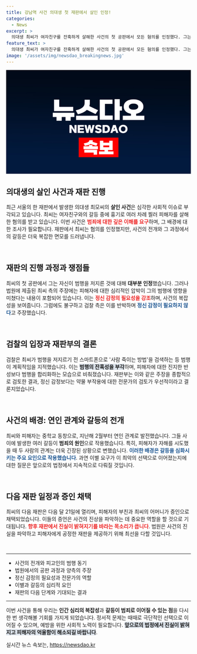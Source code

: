 ```yaml
---
title: 강남역 사건 의대생 첫 재판에서 살인 인정!
categories:
  - News
excerpt: >
  의대생 최씨가 여자친구를 잔혹하게 살해한 사건의 첫 공판에서 모든 혐의를 인정했다. 그는 정신감정을 요청했지만, 검찰은 진정한 반성이 없다고 반박하며 사건의 전모를 밝혔고, 재판부는 약물 부작용 검토를 제안했다. 다음 공판은 다음 달 예정.
feature_text: >
  의대생 최씨가 여자친구를 잔혹하게 살해한 사건의 첫 공판에서 모든 혐의를 인정했다. 그는 정신감정을 요청했지만, 검찰은 진정한 반성이 없다고 반박하며 사건의 전모를 밝혔고, 재판부는 약물 부작용 검토를 제안했다. 다음 공판은 다음 달 예정.
image: '/assets/img/newsdao_breakingnews.jpg'
---
```


<p><img src="/assets/img/newsdao_breakingnews.jpg" alt="cryptoinkorea 속보" /></p>

<h2 data-ke-size="size26">의대생의 살인 사건과 재판 진행</h2>

<p data-ke-size="size16">최근 서울의 한 재판에서 발생한 의대생 최모씨의 <b>살인 사건</b>은 심각한 사회적 이슈로 부각되고 있습니다. 최씨는 여자친구와의 갈등 중에 흉기로 여러 차례 찔러 피해자를 살해한 혐의를 받고 있습니다. 이번 사건은 <b><span style="color: #ee2323;">범죄에 대한 깊은 이해를 요구</span></b>하며, 그 배경에 대한 조사가 필요합니다. 재판에서 최씨는 혐의를 인정했지만, 사건의 전개와 그 과정에서의 갈등은 더욱 복잡한 면모를 드러냅니다. </p>

<p data-ke-size="size16">&nbsp;</p>

<h2 data-ke-size="size26">재판의 진행 과정과 쟁점들</h2>

<p data-ke-size="size16">최씨의 첫 공판에서 그는 자신이 범행을 저지른 것에 대해 <b>대부분 인정</b>했습니다. 그러나 법원에 제출된 최씨 측의 주장에는 피해자에 대한 심리적인 압박이 그의 범행에 영향을 미쳤다는 내용이 포함되어 있습니다. 이는 <b><span style="color: #ee2323;">정신 감정의 필요성을 강조</span></b>하며, 사건의 복잡성을 보여줍니다. 그럼에도 불구하고 검찰 측은 이를 반박하며 <b><span style="color: #1a5490;">정신 감정이 필요하지 않다</span></b>고 주장했습니다. </p>

<p data-ke-size="size16">&nbsp;</p>

<h2 data-ke-size="size26">검찰의 입장과 재판부의 결론</h2>

<p data-ke-size="size16">검찰은 최씨가 범행을 저지르기 전 스마트폰으로 '사람 죽이는 방법'을 검색하는 등 범행이 계획적임을 지적했습니다. 이는 <b><span style="background-color: #21538527;">범행의 잔혹성을 부각</span></b>하며, 피해자에 대한 진지한 반성보다 범행을 합리화하는 모습으로 비춰졌습니다. 재판부는 이와 같은 주장을 종합적으로 검토한 결과, 정신 감정보다는 약물 부작용에 대한 전문가의 검토가 우선적이라고 결론지었습니다. </p>

<p data-ke-size="size16">&nbsp;</p>

<h2 data-ke-size="size26">사건의 배경: 연인 관계와 갈등의 전개</h2>

<p data-ke-size="size16">최씨와 피해자는 중학교 동창으로, 지난해 2월부터 연인 관계로 발전했습니다. 그들 사이에 발생한 여러 갈등이 <b>범죄의 원인</b>으로 작용했습니다. 특히, 피해자가 자해를 시도했을 때 두 사람의 관계는 더욱 긴장된 상황으로 변했습니다. <b><span style="color: #1a5490;">이러한 배경은 갈등을 심화시키는 주요 요인으로 작용했습니다</span></b>. 과연 이별 요구가 이 최악의 선택으로 이어졌는지에 대한 질문은 앞으로의 법정에서 지속적으로 다뤄질 것입니다. </p>

<p data-ke-size="size16">&nbsp;</p>

<h2 data-ke-size="size26">다음 재판 일정과 증인 채택</h2>

<p data-ke-size="size16">최씨의 다음 재판은 다음 달 21일에 열리며, 피해자의 부친과 최씨의 어머니가 증인으로 채택되었습니다. 이들의 증언은 사건의 진상을 파악하는 데 중요한 역할을 할 것으로 기대됩니다. <b><span style="color: #ee2323;">향후 재판에서 진실이 밝혀지기를 바라는 목소리가 큽니다</span></b>. 법원은 사건의 진실을 파악하고 피해자에게 공정한 재판을 제공하기 위해 최선을 다할 것입니다. </p>

<p data-ke-size="size16">&nbsp;</p>

<hr />

<ul>
<li>사건의 전개와 피고인의 범행 동기</li>
<li>법원에서의 공판 과정과 양측의 주장</li>
<li>정신 감정의 필요성과 전문가의 역할</li>
<li>이별과 갈등의 심리적 요인</li>
<li>재판의 다음 단계와 기대되는 결과</li>
</ul>

<hr />

<p data-ke-size="size16">이번 사건을 통해 우리는 <b>인간 심리의 복잡성</b>과 <b>갈등이 범죄로 이어질 수 있는 점</b>을 다시 한 번 생각해볼 기회를 가지게 되었습니다. 정서적 문제는 때때로 극단적인 선택으로 이어질 수 있으며, 예방을 위한 사회적 노력이 필요합니다. <b><span style="background-color: #21538527;">앞으로의 법정에서 진실이 밝혀지고 피해자의 억울함이 해소되길 바랍니다</span></b>. </p>
실시간 뉴스 속보는, <a href="https://newsdao.kr" rel="dofollow">https://newsdao.kr</a>


